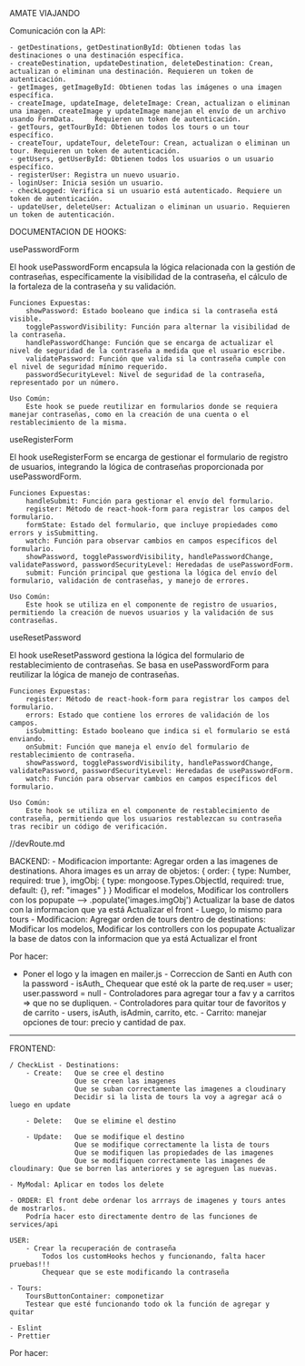 AMATE VIAJANDO

Comunicación con la API:

    - getDestinations, getDestinationById: Obtienen todas las destinaciones o una destinación específica.
    - createDestination, updateDestination, deleteDestination: Crean, actualizan o eliminan una destinación. Requieren un token de autenticación.
    - getImages, getImageById: Obtienen todas las imágenes o una imagen específica.
    - createImage, updateImage, deleteImage: Crean, actualizan o eliminan una imagen. createImage y updateImage manejan el envío de un archivo usando FormData.     Requieren un token de autenticación.
    - getTours, getTourById: Obtienen todos los tours o un tour específico.
    - createTour, updateTour, deleteTour: Crean, actualizan o eliminan un tour. Requieren un token de autenticación.
    - getUsers, getUserById: Obtienen todos los usuarios o un usuario específico.
    - registerUser: Registra un nuevo usuario.
    - loginUser: Inicia sesión un usuario.
    - checkLogged: Verifica si un usuario está autenticado. Requiere un token de autenticación.
    - updateUser, deleteUser: Actualizan o eliminan un usuario. Requieren un token de autenticación.

DOCUMENTACION DE HOOKS:

usePasswordForm

El hook usePasswordForm encapsula la lógica relacionada con la gestión de contraseñas, específicamente la visibilidad de la contraseña, el cálculo de la fortaleza de la contraseña y su validación.

    Funciones Expuestas:
        showPassword: Estado booleano que indica si la contraseña está visible.
        togglePasswordVisibility: Función para alternar la visibilidad de la contraseña.
        handlePasswordChange: Función que se encarga de actualizar el nivel de seguridad de la contraseña a medida que el usuario escribe.
        validatePassword: Función que valida si la contraseña cumple con el nivel de seguridad mínimo requerido.
        passwordSecurityLevel: Nivel de seguridad de la contraseña, representado por un número.

    Uso Común:
        Este hook se puede reutilizar en formularios donde se requiera manejar contraseñas, como en la creación de una cuenta o el restablecimiento de la misma.

useRegisterForm

El hook useRegisterForm se encarga de gestionar el formulario de registro de usuarios, integrando la lógica de contraseñas proporcionada por usePasswordForm.

    Funciones Expuestas:
        handleSubmit: Función para gestionar el envío del formulario.
        register: Método de react-hook-form para registrar los campos del formulario.
        formState: Estado del formulario, que incluye propiedades como errors y isSubmitting.
        watch: Función para observar cambios en campos específicos del formulario.
        showPassword, togglePasswordVisibility, handlePasswordChange, validatePassword, passwordSecurityLevel: Heredadas de usePasswordForm.
        submit: Función principal que gestiona la lógica del envío del formulario, validación de contraseñas, y manejo de errores.

    Uso Común:
        Este hook se utiliza en el componente de registro de usuarios, permitiendo la creación de nuevos usuarios y la validación de sus contraseñas.

useResetPassword

El hook useResetPassword gestiona la lógica del formulario de restablecimiento de contraseñas. Se basa en usePasswordForm para reutilizar la lógica de manejo de contraseñas.

    Funciones Expuestas:
        register: Método de react-hook-form para registrar los campos del formulario.
        errors: Estado que contiene los errores de validación de los campos.
        isSubmitting: Estado booleano que indica si el formulario se está enviando.
        onSubmit: Función que maneja el envío del formulario de restablecimiento de contraseña.
        showPassword, togglePasswordVisibility, handlePasswordChange, validatePassword, passwordSecurityLevel: Heredadas de usePasswordForm.
        watch: Función para observar cambios en campos específicos del formulario.

    Uso Común:
        Este hook se utiliza en el componente de restablecimiento de contraseña, permitiendo que los usuarios restablezcan su contraseña tras recibir un código de verificación.

//devRoute.md

BACKEND: - Modificacion importante: Agregar orden a las imagenes de destinations.
Ahora images es un array de objetos:
{
order: { type: Number, required: true },
imgObj: { type: mongoose.Types.ObjectId, required: true, default: {}, ref: "images" }
}
Modificar el modelos,
Modificar los controllers con los popupate --> .populate('images.imgObj')
Actualizar la base de datos con la informacion que ya está
Actualizar el front - Luego, lo mismo para tours - Modificacion: Agregar orden de tours dentro de destinations:
Modificar los modelos,
Modificar los controllers con los popupate
Actualizar la base de datos con la informacion que ya está
Actualizar el front

Por hacer:

- Poner el logo y la imagen en mailer.js - Correccion de Santi en Auth con la password - isAuth\_ Chequear que esté ok la parte de req.user = user; user.password = null - Controladores para agregar tour a fav y a carritos => que no se dupliquen. - Controladores para quitar tour de favoritos y de carrito - users, isAuth, isAdmin, carrito, etc. - Carrito: manejar opciones de tour: precio y cantidad de pax.

---

FRONTEND:

    / CheckList - Destinations:
        - Create:   Que se cree el destino
                    Que se creen las imagenes
                    Que se suban correctamente las imagenes a cloudinary
                    Decidir si la lista de tours la voy a agregar acá o luego en update

        - Delete:   Que se elimine el destino

        - Update:   Que se modifique el destino
                    Que se modifique correctamente la lista de tours
                    Que se modifiquen las propiedades de las imagenes
                    Que se modifiquen correctamente las imagenes de cloudinary: Que se borren las anteriores y se agreguen las nuevas.

    - MyModal: Aplicar en todos los delete

    - ORDER: El front debe ordenar los arrrays de imagenes y tours antes de mostrarlos.
        Podría hacer esto directamente dentro de las funciones de services/api

    USER:
        - Crear la recuperación de contraseña
            Todos los customHooks hechos y funcionando, falta hacer pruebas!!!
            Chequear que se este modificando la contraseña

    - Tours:
        ToursButtonContainer: componetizar
        Testear que esté funcionando todo ok la función de agregar y quitar

    - Eslint
    - Prettier

Por hacer:
